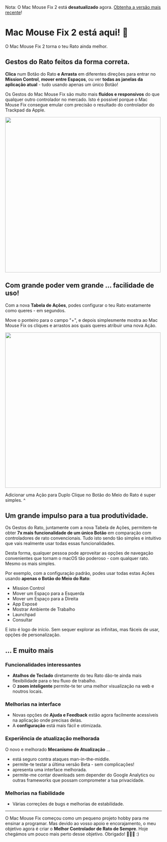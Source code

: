 Nota: O Mac Mouse Fix 2 está **desatualizado** agora. [Obtenha a versão mais recente](https://github.com/noah-nuebling/mac-mouse-fix/releases)!

# Mac Mouse Fix 2 está aqui! 🎉

O Mac Mouse Fix 2 torna o teu Rato ainda melhor.

## Gestos do Rato feitos da forma correta.

**Clica** num Botão do Rato **e Arrasta** em diferentes direções para entrar no **Mission Control**, **mover entre Espaços**, ou ver **todas as janelas da aplicação atual** - tudo usando apenas um único Botão!

Os Gestos do Mac Mouse Fix são muito mais **fluidos e responsivos** do que qualquer outro controlador no mercado.
Isto é possível porque o Mac Mouse Fix consegue emular com precisão o resultado do controlador do Trackpad da Apple.

<img width=500px src="https://user-images.githubusercontent.com/40808343/149643011-cc3311f1-af5c-453a-8206-2c6496d73d61.gif">

## Com grande poder vem grande ... facilidade de uso!

Com a nova **Tabela de Ações**, podes configurar o teu Rato exatamente como queres - em segundos.

Move o ponteiro para o campo "+", e depois simplesmente mostra ao Mac Mouse Fix os cliques e arrastos aos quais queres atribuir uma nova Ação.

<img width=500px src="https://user-images.githubusercontent.com/40808343/149642392-d0e25cf9-b49b-4398-b2e9-af2e810c8594.gif">

Adicionar uma Ação para Duplo Clique no Botão do Meio do Rato é super simples. ^

## Um grande impulso para a tua produtividade.

Os Gestos do Rato, juntamente com a nova Tabela de Ações, permitem-te obter **7x mais funcionalidade de um único Botão** em comparação com controladores de rato convencionais. Tudo isto sendo tão simples e intuitivo que vais realmente usar todas essas funcionalidades.

Desta forma, qualquer pessoa pode aproveitar as opções de navegação convenientes que tornam o macOS tão poderoso - com qualquer rato. Mesmo os mais simples.

Por exemplo, com a configuração padrão, podes usar todas estas Ações usando **apenas o Botão do Meio do Rato**:

- Mission Control
- Mover um Espaço para a Esquerda
- Mover um Espaço para a Direita
- App Exposé
- Mostrar Ambiente de Trabalho
- Launchpad
- Consultar

E isto é logo de início. Sem sequer explorar as infinitas, mas fáceis de usar, opções de personalização.

## ... E muito mais

### Funcionalidades interessantes

- **Atalhos de Teclado** diretamente do teu Rato dão-te ainda mais flexibilidade para o teu fluxo de trabalho.
- O **zoom inteligente** permite-te ter uma melhor visualização na web e noutros locais.

### Melhorias na interface

- Novas opções de **Ajuda e Feedback** estão agora facilmente acessíveis na aplicação onde precisas delas.
- A **configuração** está mais fácil e otimizada.

### Experiência de atualização melhorada

O novo e melhorado **Mecanismo de Atualização** ...

- está seguro contra ataques man-in-the-middle.
- permite-te testar a última versão Beta - sem complicações!
- apresenta uma interface melhorada.
- permite-me contar downloads sem depender do Google Analytics ou outras frameworks que possam comprometer a tua privacidade.

### Melhorias na fiabilidade

- Várias correções de bugs e melhorias de estabilidade.

---

O Mac Mouse Fix começou como um pequeno projeto hobby para me ensinar a programar. Mas devido ao vosso apoio e encorajamento, o meu objetivo agora é criar o **Melhor Controlador de Rato de Sempre**. Hoje chegámos um pouco mais perto desse objetivo. Obrigado! 🚀🚀🚀 :)